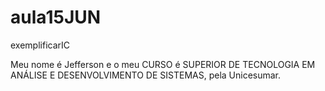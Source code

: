 # aula15JUN
exemplificarIC

Meu nome é Jefferson e o meu CURSO é SUPERIOR DE TECNOLOGIA EM ANÁLISE E DESENVOLVIMENTO DE SISTEMAS, pela Unicesumar. 
